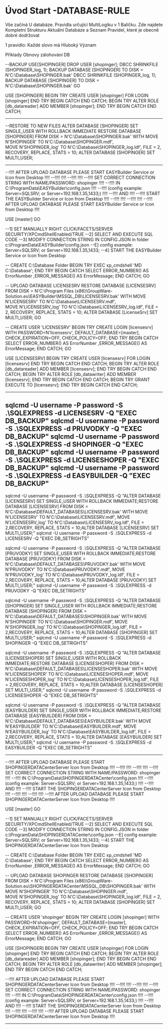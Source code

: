﻿# Úvod   Start -DATABASE-RULE  

Vše začíná U databáze. 
Pravidla určující MultiLogiku v 1 Balíčku.
Zde najdete Kompletní Strukturu Aktuální Databáze
a Seznam Pravidel, které je obecně dobré dodržovat

1 pravidlo: Každé slovo má Hluboký Význam

Příklady Obnovy zálohování DB


--BACKUP
USE[SHOPINGER]
DROP USER [shopinger];
DBCC SHRINKFILE (SHOPINGER_log, 1);
BACKUP DATABASE [SHOPINGER] TO DISK = N'C:\Database\SHOPINGER.bak'
DBCC SHRINKFILE (SHOPINGER_log, 1);
BACKUP DATABASE [SHOPINGER] TO DISK = N'C:\Database\SHOPINGER.bak'
GO

USE [SHOPINGER]
BEGIN TRY CREATE USER [shopinger] FOR LOGIN [shopinger] END TRY BEGIN CATCH END CATCH;
BEGIN TRY ALTER ROLE [db_datareader] ADD MEMBER [shopinger]; END TRY BEGIN CATCH END CATCH;

-----------------------------------------------------------------------------------------------------

--RESTORE TO NEW FILES
ALTER DATABASE [SHOPINGER] SET SINGLE_USER WITH ROLLBACK IMMEDIATE
RESTORE DATABASE [SHOPINGER] FROM DISK = N'C:\Database\SHOPINGER.bak' 
WITH MOVE N'SHOPINGER' TO N'C:\Database\SHOPINGER.mdf',  
     MOVE N'SHOPINGER_log' TO N'C:\Database\SHOPINGER_log.ldf', FILE = 2,
RECOVERY,  REPLACE,  STATS = 10;
ALTER DATABASE [SHOPINGER] SET MULTI_USER;

-----------------------------------------------------------------------------------------------------

--!!!!   AFTER UPLOAD DATABASE PLEASE START EASYBuilder Service or Icon from Desktop   !!!!
--!!!!                                                                                      !!!!
--!!!!                                                                                      !!!!
--!!!!               SET CORRECT CONNECTION STRING WITH NAME/PASSWORD: shopinger            !!!!
--!!!!                    IN  C:\ProgramData\EASYBuilder\config.json                   !!!!
--!!!!              (config example: Server=SQLSRV; or Server=192.168.1.35,1433;)           !!!!
--!!!!                                          AND                                         !!!!
--!!!!                 START THE EASYBuilder Service or Icon from Desktop              !!!!
--!!!!                                                                                      !!!!
--!!!!                                                                                      !!!!
--!!!!   AFTER UPLOAD DATABASE PLEASE START EASYBuilder Service or Icon from Desktop   !!!!

USE [master]
GO

--1] SET MANUALLY RIGHT CLICK/FACETS/SERVER SECURITY/XPCmdShellEnabled/TRUE
--2] SELECT AND EXECUTE SQL CODE
--3] MODIFY CONNECTION STRING IN CONFIG.JSON in folder c:\ProgramData\EASYBuilder\config.json
--E] config example: Server=SQLSRV; or Server=192.168.1.35,1433;
--4] START THE EASYBuilder Service or Icon from Desktop


-- CREATE C:\Database Folder
BEGIN TRY EXEC xp_cmdshell 'MD C:\Database'; END TRY
BEGIN CATCH SELECT ERROR_NUMBER() AS ErrorNumber ,ERROR_MESSAGE() AS ErrorMessage; END CATCH;
GO



-- UPLOAD DATABASE LICENSESRV
RESTORE DATABASE [LICENSESRV] FROM DISK = N'C:\Program Files (x86)\GroupWare-Solution.eu\EASYBuilder\MSSQL_DB\LICENSESRV.bak' 
WITH MOVE N'LICENSESRV' TO N'C:\Database\LICENSESRV.mdf',  
     MOVE N'LICENSESRV_log' TO N'C:\Database\LICENSESRV_log.ldf', FILE = 2, RECOVERY,  REPLACE,  STATS = 10;
ALTER DATABASE [LicenseSrv] SET MULTI_USER;
GO



-- CREATE USER 'LICENSESRV'
BEGIN TRY
	CREATE LOGIN [licensesrv] WITH PASSWORD=N'licensesrv', DEFAULT_DATABASE=[master], CHECK_EXPIRATION=OFF, CHECK_POLICY=OFF;
END TRY 
BEGIN CATCH SELECT ERROR_NUMBER() AS ErrorNumber ,ERROR_MESSAGE() AS ErrorMessage; END CATCH;
GO

USE [LICENSESRV]
BEGIN TRY CREATE USER [licensesrv] FOR LOGIN [licensesrv] END TRY BEGIN CATCH END CATCH;
BEGIN TRY ALTER ROLE [db_datareader] ADD MEMBER [licensesrv]; END TRY BEGIN CATCH END CATCH;
BEGIN TRY ALTER ROLE [db_datawriter] ADD MEMBER [licensesrv]; END TRY BEGIN CATCH END CATCH;
BEGIN TRY GRANT EXECUTE TO [licensesrv]; END TRY BEGIN CATCH END CATCH;


-----------------------------------------------------------------------------------------------------
sqlcmd -U username -P password -S .\SQLEXPRESS -d LICENSESRV -Q "EXEC DB_BACKUP"
sqlcmd -U username -P password -S .\SQLEXPRESS -d PRUVODKY -Q "EXEC DB_BACKUP"
sqlcmd -U username -P password -S .\SQLEXPRESS -d SHOPINGER -Q "EXEC DB_BACKUP"
sqlcmd -U username -P password -S .\SQLEXPRESS -d LICENSESHOPER -Q "EXEC DB_BACKUP"
sqlcmd -U username -P password -S .\SQLEXPRESS -d EASYBUILDER -Q "EXEC DB_BACKUP"
-----------------------------------------------------------------------------------------------------
sqlcmd -U username -P password -S .\SQLEXPRESS -Q "ALTER DATABASE [LICENSESRV] SET SINGLE_USER WITH ROLLBACK IMMEDIATE;RESTORE DATABASE [LICENSESRV] FROM DISK = N'C:\Database\DEFAULT_DATABASES\LICENSESRV.bak' WITH MOVE N'LICENSESRV' TO N'C:\Database\LICENSESRV.mdf',  MOVE N'LICENSESRV_log' TO N'C:\Database\LICENSESRV_log.ldf', FILE = 2,RECOVERY,  REPLACE,  STATS = 10;ALTER DATABASE [LICENSESRV] SET MULTI_USER;"
sqlcmd -U username -P password -S .\SQLEXPRESS -d LICENSESRV -Q "EXEC DB_SETRIGHTS"

sqlcmd -U username -P password -S .\SQLEXPRESS -Q "ALTER DATABASE [PRUVODKY] SET SINGLE_USER WITH ROLLBACK IMMEDIATE;RESTORE DATABASE [PRUVODKY] FROM DISK = N'C:\Database\DEFAULT_DATABASES\PRUVODKY.bak' WITH MOVE N'PRUVODKY' TO N'C:\Database\PRUVODKY.mdf',  MOVE N'PRUVODKY_log' TO N'C:\Database\PRUVODKY_log.ldf', FILE = 2,RECOVERY,  REPLACE,  STATS = 10;ALTER DATABASE [PRUVODKY] SET MULTI_USER;"
sqlcmd -U username -P password -S .\SQLEXPRESS -d PRUVODKY -Q "EXEC DB_SETRIGHTS"

sqlcmd -U username -P password -S .\SQLEXPRESS -Q "ALTER DATABASE [SHOPINGER] SET SINGLE_USER WITH ROLLBACK IMMEDIATE;RESTORE DATABASE [SHOPINGER] FROM DISK = N'C:\Database\DEFAULT_DATABASES\SHOPINGER.bak' WITH MOVE N'SHOPINGER' TO N'C:\Database\SHOPINGER.mdf',  MOVE N'SHOPINGER_log' TO N'C:\Database\SHOPINGER_log.ldf', FILE = 2,RECOVERY,  REPLACE,  STATS = 10;ALTER DATABASE [SHOPINGER] SET MULTI_USER;"
sqlcmd -U username -P password -S .\SQLEXPRESS -d SHOPINGER -Q "EXEC DB_SETRIGHTS"

sqlcmd -U username -P password -S .\SQLEXPRESS -Q "ALTER DATABASE [LICENSESHOPER] SET SINGLE_USER WITH ROLLBACK IMMEDIATE;RESTORE DATABASE [LICENSESHOPER] FROM DISK = N'C:\Database\DEFAULT_DATABASES\LICENSESHOPER.bak' WITH MOVE N'LICENSESHOPER' TO N'C:\Database\LICENSESHOPER.mdf',  MOVE N'LICENSESHOPER_log' TO N'C:\Database\LICENSESHOPER_log.ldf', FILE = 2,RECOVERY,  REPLACE,  STATS = 10;ALTER DATABASE [LICENSESHOPER] SET MULTI_USER;"
sqlcmd -U username -P password -S .\SQLEXPRESS -d LICENSESHOPER -Q "EXEC DB_SETRIGHTS"

sqlcmd -U username -P password -S .\SQLEXPRESS -Q "ALTER DATABASE [EASYBUILDER] SET SINGLE_USER WITH ROLLBACK IMMEDIATE;RESTORE DATABASE [EASYBUILDER] FROM DISK = N'C:\Database\DEFAULT_DATABASES\EASYBUILDER.bak' WITH MOVE N'EASYBUILDER' TO N'C:\Database\EASYBUILDER.mdf',  MOVE N'EASYBUILDER_log' TO N'C:\Database\EASYBUILDER_log.ldf', FILE = 2,RECOVERY,  REPLACE,  STATS = 10;ALTER DATABASE [EASYBUILDER] SET MULTI_USER;"
sqlcmd -U username -P password -S .\SQLEXPRESS -d EASYBUILDER -Q "EXEC DB_SETRIGHTS"

-----------------------------------------------------------------------------------------------------
--!!!!      AFTER UPLOAD DATABASE PLEASE START SHOPINGERDATACenterServer Icon from Desktop  !!!!
--!!!!                                                                                      !!!!
--!!!!                                                                                      !!!!
--!!!!               SET CORRECT CONNECTION STRING WITH NAME/PASSWORD: shopinger            !!!!
--!!!!                    IN  C:\ProgramData\SHOPINGERDATACenter\config.json                !!!!
--!!!!              (config example: Server=SQLSRV; or Server=192.168.1.35,1433;)           !!!!
--!!!!                                          AND                                         !!!!
--!!!!                 START THE SHOPINGERDATACenterServer Icon from Desktop                !!!!
--!!!!                                                                                      !!!!
--!!!!                                                                                      !!!!
--!!!!      AFTER UPLOAD DATABASE PLEASE START SHOPINGERDATACenterServer Icon from Desktop  !!!!

USE [master]
GO

--1] SET MANUALLY RIGHT CLICK/FACETS/SERVER SECURITY/XPCmdShellEnabled/TRUE
--2] SELECT AND EXECUTE SQL CODE
--3] MODIFY CONNECTION STRING IN CONFIG.JSON in folder c:\ProgramData\SHOPINGERDATACenter\config.json
--E] config example: Server=SQLSRV; or Server=192.168.1.35,1433;
--4] START THE SHOPINGERDATACenterServer Icon from Desktop


-- CREATE C:\Database Folder
BEGIN TRY EXEC xp_cmdshell 'MD C:\Database'; END TRY
BEGIN CATCH SELECT ERROR_NUMBER() AS ErrorNumber ,ERROR_MESSAGE() AS ErrorMessage; END CATCH;
GO



-- UPLOAD DATABASE SHOPINGER
RESTORE DATABASE [SHOPINGER] FROM DISK = N'C:\Program Files (x86)\GroupWare-Solution.eu\SHOPINGERDATACenter\MSSQL_DB\SHOPINGER.bak' 
WITH MOVE N'SHOPINGER' TO N'C:\Database\SHOPINGER.mdf',  
     MOVE N'SHOPINGER_log' TO N'C:\Database\SHOPINGER_log.ldf', FILE = 2,
RECOVERY,  REPLACE,  STATS = 10;
ALTER DATABASE [SHOPINGER] SET MULTI_USER;
GO



-- CREATE USER 'shopinger'
BEGIN TRY
	CREATE LOGIN [shopinger] WITH PASSWORD=N'shopinger', DEFAULT_DATABASE=[master], CHECK_EXPIRATION=OFF, CHECK_POLICY=OFF;
END TRY 
BEGIN CATCH SELECT ERROR_NUMBER() AS ErrorNumber ,ERROR_MESSAGE() AS ErrorMessage; END CATCH;
GO

USE [SHOPINGER]
BEGIN TRY CREATE USER [shopinger] FOR LOGIN [shopinger] END TRY BEGIN CATCH END CATCH;
BEGIN TRY ALTER ROLE [db_datareader] ADD MEMBER [shopinger]; END TRY BEGIN CATCH END CATCH;
BEGIN TRY ALTER ROLE [db_datawriter] ADD MEMBER [shopinger]; END TRY BEGIN CATCH END CATCH;


--!!!!      AFTER UPLOAD DATABASE PLEASE START SHOPINGERDATACenterServer Icon from Desktop  !!!!
--!!!!                                                                                      !!!!
--!!!!                                                                                      !!!!
--!!!!               SET CORRECT CONNECTION STRING WITH NAME/PASSWORD: shopinger            !!!!
--!!!!                    IN  C:\ProgramData\SHOPINGERDATACenter\config.json                !!!!
--!!!!              (config example: Server=SQLSRV; or Server=192.168.1.35,1433;)           !!!!
--!!!!                                          AND                                         !!!!
--!!!!                 START THE SHOPINGERDATACenterServer Icon from Desktop                !!!!
--!!!!                                                                                      !!!!
--!!!!                                                                                      !!!!
--!!!!      AFTER UPLOAD DATABASE PLEASE START SHOPINGERDATACenterServer Icon from Desktop  !!!!





-----------------------------------------------------------------------------------------------------

